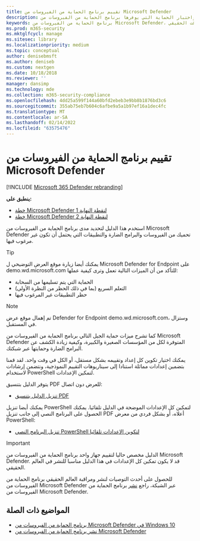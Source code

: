 ```yaml
---
title: تقييم برنامج الحماية من الفيروسات من Microsoft Defender
description: يمكن للشركات من جميع الأحجام استخدام هذا الدليل لتقييم واختبار الحماية التي يوفرها برنامج الحماية من الفيروسات من Microsoft Defender في Windows.
keywords: برنامج الحماية من الفيروسات من Microsoft Defender، حماية السحابة، السحابة، الحماية من البرامج الضارة، الأمان، الحماية، الحماية، التقييم، الاختبار، الحماية، المقارنة، الحماية في الوقت الحقيقي
ms.prod: m365-security
ms.mktglfcycl: manage
ms.sitesec: library
ms.localizationpriority: medium
ms.topic: conceptual
author: denisebmsft
ms.author: deniseb
ms.custom: nextgen
ms.date: 10/18/2018
ms.reviewer: ''
manager: dansimp
ms.technology: mde
ms.collection: m365-security-compliance
ms.openlocfilehash: 4dd25a599f144a60bfd2ebeb3e9bb8b1876bd3c6
ms.sourcegitcommit: 355ab75eb7b604c6afbe9a5a1b97ef16a1dec4fc
ms.translationtype: MT
ms.contentlocale: ar-SA
ms.lasthandoff: 02/14/2022
ms.locfileid: "63575476"
---
```

# <a name="evaluate-microsoft-defender-antivirus"></a>تقييم برنامج الحماية من الفيروسات من Microsoft Defender

[!INCLUDE [Microsoft 365 Defender rebranding](../../includes/microsoft-defender.md)]


**ينطبق على:**
- [خطة Microsoft Defender لنقطة النهاية 1](https://go.microsoft.com/fwlink/?linkid=2154037)
- [خطة Microsoft Defender لنقطة النهاية 2](https://go.microsoft.com/fwlink/?linkid=2154037)

استخدم هذا الدليل لتحديد مدى برنامج الحماية من الفيروسات من Microsoft Defender تحميك من الفيروسات والبرامج الضارة والتطبيقات التي يحتمل أن تكون غير مرغوب فيها.

> [!TIP]
>يمكنك أيضا زيارة موقع العرض التوضيحي ل Microsoft Defender for Endpoint على [](https://demo.wd.microsoft.com?ocid=cx-wddocs-testground) demo.wd.microsoft.com للتأكد من أن الميزات التالية تعمل وترى كيفية عملها:
>
> - الحماية التي يتم تسليمها من السحابة
> - التعلم السريع (بما في ذلك الحظر من النظرة الأولى)
> - حظر التطبيقات غير المرغوب فيها

> [!NOTE]
> تم إهمال موقع عرض Defender for Endpoint demo.wd.microsoft.com، وستزال في المستقبل.

كما تشرح ميزات حماية الجيل التالي برنامج الحماية من الفيروسات من Microsoft Defender المتوفرة لكل من المؤسسات الصغيرة والكبيرة، وكيفية زيادة الكشف عن البرامج الضارة وحمايتها عبر شبكتك.

يمكنك اختيار تكوين كل إعداد وتقييمه بشكل مستقل، أو الكل في وقت واحد. لقد قمنا بتضمين إعدادات مماثلة استنادا إلى سيناريوهات التقييم النموذجية، ونتضمن إرشادات لاستخدام PowerShell لتمكين الإعدادات.

يتوفر الدليل بتنسيق PDF للعرض دون اتصال:

- [تنزيل الدليل بتنسيق PDF](https://www.microsoft.com/download/details.aspx?id=54795)

يمكنك أيضا تنزيل PowerShell لتمكين كل الإعدادات الموضحة في الدليل تلقائيا. يمكنك الحصول على البرنامج النصي إلى جانب تنزيل PDF أعلاه، أو بشكل فردي من معرض PowerShell:

- [تنزيل البرنامج النصي PowerShell لتكوين الإعدادات تلقائيا](https://www.powershellgallery.com/packages/WindowsDefender_InternalEvaluationSettings)

> [!IMPORTANT]
> الدليل مخصص حاليا لتقييم جهاز واحد برنامج الحماية من الفيروسات من Microsoft Defender. قد لا يكون تمكين كل الإعدادات في هذا الدليل مناسبا للنشر في العالم الحقيقي.
>
> للحصول على أحدث التوصيات لنشر ومراقبة العالم الحقيقي برنامج الحماية من الفيروسات من Microsoft Defender عبر الشبكة، راجع [نشر](deploy-manage-report-microsoft-defender-antivirus.md) برنامج الحماية من الفيروسات من Microsoft Defender.

## <a name="related-topics"></a>المواضيع ذات الصلة

- [برنامج الحماية من الفيروسات من Microsoft Defender في Windows 10](microsoft-defender-antivirus-in-windows-10.md)
- [نشر برنامج الحماية من الفيروسات من Microsoft Defender](deploy-manage-report-microsoft-defender-antivirus.md)